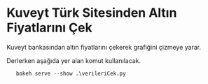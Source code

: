 # Kuveyt Türk Sitesinden Altın Fiyatlarını Çek

Kuveyt bankasından altın fiyatlarını çekerek grafiğini çizmeye yarar.
 
Derlerken aşağıda yer alan komut kullanılacak.

```
   bokeh serve --show .\verileriCek.py
```